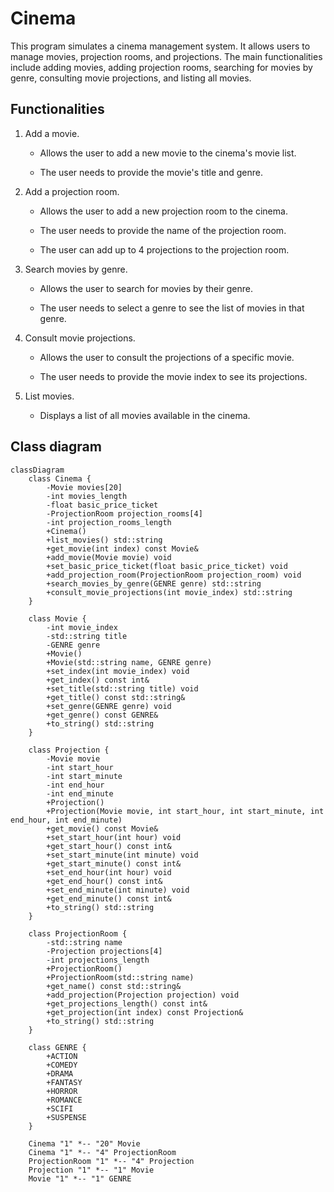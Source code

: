 # Cinema

This program simulates a cinema management system. It allows users to manage movies, projection rooms, and projections. The main functionalities include adding movies, adding projection rooms, searching for movies by genre, consulting movie projections, and listing all movies.

## Functionalities

1. Add a movie.

	- Allows the user to add a new movie to the cinema's movie list.

	- The user needs to provide the movie's title and genre.

2. Add a projection room.

	- Allows the user to add a new projection room to the cinema.

	- The user needs to provide the name of the projection room.

	- The user can add up to $4$ projections to the projection room.

3. Search movies by genre.

	- Allows the user to search for movies by their genre.

	- The user needs to select a genre to see the list of movies in that genre.

4. Consult movie projections.

	- Allows the user to consult the projections of a specific movie.

	- The user needs to provide the movie index to see its projections.

5. List movies.

	- Displays a list of all movies available in the cinema.

## Class diagram

```mermaid
classDiagram
	class Cinema {
		-Movie movies[20]
		-int movies_length
		-float basic_price_ticket
		-ProjectionRoom projection_rooms[4]
		-int projection_rooms_length
		+Cinema()
		+list_movies() std::string
		+get_movie(int index) const Movie&
		+add_movie(Movie movie) void
		+set_basic_price_ticket(float basic_price_ticket) void
		+add_projection_room(ProjectionRoom projection_room) void
		+search_movies_by_genre(GENRE genre) std::string
		+consult_movie_projections(int movie_index) std::string
	}

	class Movie {
		-int movie_index
		-std::string title
		-GENRE genre
		+Movie()
		+Movie(std::string name, GENRE genre)
		+set_index(int movie_index) void
		+get_index() const int&
		+set_title(std::string title) void
		+get_title() const std::string&
		+set_genre(GENRE genre) void
		+get_genre() const GENRE&
		+to_string() std::string
	}

	class Projection {
		-Movie movie
		-int start_hour
		-int start_minute
		-int end_hour
		-int end_minute
		+Projection()
		+Projection(Movie movie, int start_hour, int start_minute, int end_hour, int end_minute)
		+get_movie() const Movie&
		+set_start_hour(int hour) void
		+get_start_hour() const int&
		+set_start_minute(int minute) void
		+get_start_minute() const int&
		+set_end_hour(int hour) void
		+get_end_hour() const int&
		+set_end_minute(int minute) void
		+get_end_minute() const int&
		+to_string() std::string
	}

	class ProjectionRoom {
		-std::string name
		-Projection projections[4]
		-int projections_length
		+ProjectionRoom()
		+ProjectionRoom(std::string name)
		+get_name() const std::string&
		+add_projection(Projection projection) void
		+get_projections_length() const int&
		+get_projection(int index) const Projection&
		+to_string() std::string
	}

	class GENRE {
		+ACTION
		+COMEDY
		+DRAMA
		+FANTASY
		+HORROR
		+ROMANCE
		+SCIFI
		+SUSPENSE
	}

	Cinema "1" *-- "20" Movie
	Cinema "1" *-- "4" ProjectionRoom
	ProjectionRoom "1" *-- "4" Projection
	Projection "1" *-- "1" Movie
	Movie "1" *-- "1" GENRE
```
